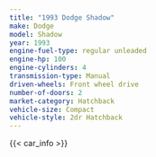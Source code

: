 ```yaml
---
title: "1993 Dodge Shadow"
make: Dodge
model: Shadow
year: 1993
engine-fuel-type: regular unleaded
engine-hp: 100
engine-cylinders: 4
transmission-type: Manual
driven-wheels: Front wheel drive
number-of-doors: 2
market-category: Hatchback
vehicle-size: Compact
vehicle-style: 2dr Hatchback
---
```


{{< car_info >}}
